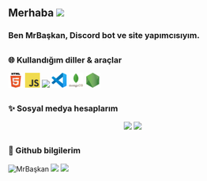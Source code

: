 <h2> Merhaba <img src="https://raw.githubusercontent.com/iampavangandhi/iampavangandhi/master/gifs/Hi.gif" width="30px"></h2>

<h3> Ben MrBaşkan, Discord bot ve site yapımcısıyım.</h3>

## <h3>🌐 Kullandığım diller & araçlar</h3>
<code><img height="30" src="https://raw.githubusercontent.com/github/explore/80688e429a7d4ef2fca1e82350fe8e3517d3494d/topics/html/html.png"></code>
<code><img height="30" src="https://raw.githubusercontent.com/github/explore/80688e429a7d4ef2fca1e82350fe8e3517d3494d/topics/javascript/javascript.png"></code>
<code><img height="30" src="https://camo.githubusercontent.com/d11bc5fc022603363226da69441297bc1f6dda6cd6253d80f5ed010125810aad/68747470733a2f2f692e696d6775722e636f6d2f534931445a66332e706e67"></code>
<code><img height="30" src="https://raw.githubusercontent.com/github/explore/80688e429a7d4ef2fca1e82350fe8e3517d3494d/topics/visual-studio-code/visual-studio-code.png"></code>
<code><img height="30" src="https://raw.githubusercontent.com/devicons/devicon/master/icons/mongodb/mongodb-original-wordmark.svg"></code>
<code><img height="30" src="https://raw.githubusercontent.com/github/explore/80688e429a7d4ef2fca1e82350fe8e3517d3494d/topics/nodejs/nodejs.png"></code>

## <h3>✨ Sosyal medya hesaplarım</h3>
<p align="center">
<a href="https://discord.com/users/873182701061021696" target"blank_"><img src="https://img.shields.io/badge/discord%20-111111.svg?&style=for-the-badge&logo=discord&logoColor=white"></a>
<a href="https://github.com/MrBaskan" target"blank_"><img src="https://img.shields.io/badge/GitHub%20-111111.svg?&style=for-the-badge&logo=github&logoColor=white"></a>

## <h3>🔎 Github bilgilerim</h3>
<img src="https://komarev.com/ghpvc/?username=MrBaskan&label=Ziyaretçi%20Sayısı&color=3bb94e" alt="MrBaşkan"/>
<link rel="stylesheet" href="https://maxcdn.bootstrapcdn.com/font-awesome/4.4.0/css/font-awesome.min.css"

<p align="center">
  <a>
  <img height="160em" src="https://github-readme-stats-eight-theta.vercel.app/api?username=MrBaskan&icons=true&theme=slateorange&include_all_commits=true&title_color=faa627&icon_color=faa627&text_color=ffffff&bg_color=36393f00">
  <img height="160em" src="https://github-readme-stats-eight-theta.vercel.app/api/top-langs/?username=MrBaskan&layout=compact&langs_count=8&title_color=faa627&icon_color=faa627&text_color=fffff0&bg_color=36393f00">
  </a>
</p>

